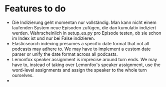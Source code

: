 # Features to do

- Die Indizierung geht momentan nur vollständig. Man kann nicht einem laufenden System neue Episoden zufügen, die dan kumulativ indiziert werden. Wahrscheinlich in setup_es.py pro Episode testen, ob sie schon im Index ist und nur bei False indizieren.
- Elasticsearch indexing presumes a specific date format that not all podcasts may adhere to. We may have to implement a custom date parser or unify the date format across all podcasts.
- Lemonfox speaker assignment is imprecise around turn ends. We may have to, instead of taking over Lemonfox's 
  speaker assignment, use the word-level assignments and assign the speaker to the whole turn ourselves.
- 